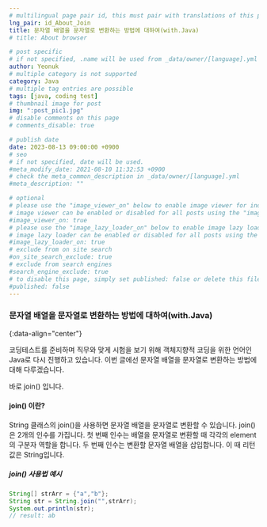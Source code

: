 ```yaml
---
# multilingual page pair id, this must pair with translations of this page. (This name must be unique)
lng_pair: id_About_Join
title: 문자열 배열을 문자열로 변환하는 방법에 대하여(with.Java)
# title: About browser

# post specific
# if not specified, .name will be used from _data/owner/[language].yml
author: Yeonuk
# multiple category is not supported
category: Java
# multiple tag entries are possible
tags: [java, coding test]
# thumbnail image for post
img: ":post_pic1.jpg"
# disable comments on this page
# comments_disable: true

# publish date
date: 2023-08-13 09:00:00 +0900
# seo
# if not specified, date will be used.
#meta_modify_date: 2021-08-10 11:32:53 +0900
# check the meta_common_description in _data/owner/[language].yml
#meta_description: ""

# optional
# please use the "image_viewer_on" below to enable image viewer for individual pages or posts (_posts/ or [language]/_posts folders).
# image viewer can be enabled or disabled for all posts using the "image_viewer_posts: true" setting in _data/conf/main.yml.
#image_viewer_on: true
# please use the "image_lazy_loader_on" below to enable image lazy loader for individual pages or posts (_posts/ or [language]/_posts folders).
# image lazy loader can be enabled or disabled for all posts using the "image_lazy_loader_posts: true" setting in _data/conf/main.yml.
#image_lazy_loader_on: true
# exclude from on site search
#on_site_search_exclude: true
# exclude from search engines
#search_engine_exclude: true
# to disable this page, simply set published: false or delete this file
#published: false
---
```


<!-- outline-start -->

### 문자열 배열을 문자열로 변환하는 방법에 대하여(with.Java)

{:data-align="center"}

<!-- outline-end -->

코딩테스트를 준비하며 직무와 맞게 시험을 보기 위해 객체지향적 코딩을 위한 언어인 Java로 다시 진행하고 있습니다.
이번 글에선 문자열 배열을 문자열로 변환하는 방법에 대해 다루겠습니다.

바로 join() 입니다.

#### join() 이란?

String 클래스의 join()을 사용하면 문자열 배열을 문자열로 변환할 수 있습니다.
join()은 2개의 인수를 가집니다. 첫 번째 인수는 배열을 문자열로 변환할 때 각각의 element의 구분자 역할을 합니다. 두 번째 인수는 변환할 문자열 배열을 삽입합니다.
이 때 리턴 값은 String입니다.

##### join() 사용법 예시

```java
String[] strArr = {"a","b"};
String str = String.join("",strArr);
System.out.println(str);
// result: ab
```
